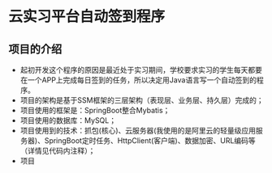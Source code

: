 # 云实习平台自动签到程序

## 项目的介绍
  * 起初开发这个程序的原因是最近处于实习期间，学校要求实习的学生每天都要在一个APP上完成每日签到的任务，所以决定用Java语言写一个自动签到的程序。
  * 项目的架构是基于SSM框架的三层架构（表现层、业务层、持久层）完成的；
  * 项目使用的框架是：SpringBoot整合Mybatis；
  * 项目使用的数据库：MySQL；
  * 项目使用到的技术：抓包(核心)、云服务器(我使用的是阿里云的轻量级应用服务器)、SpringBoot定时任务、HttpClient(客户端)、数据加密、URL编码等（详情见代码内注释）；
  * 项目

